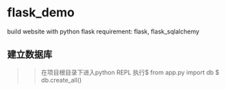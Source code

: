 # flask_demo
build website with python flask
requirement: flask, flask_sqlalchemy
## 建立数据库
>> 在项目根目录下进入python REPL 执行$ from app.py import db $ db.create_all()
